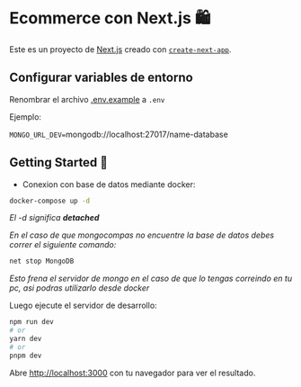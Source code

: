 # Ecommerce con Next.js 🛍️

Este es un proyecto de [Next.js](https://nextjs.org/) creado con [`create-next-app`](https://github.com/vercel/next.js/tree/canary/packages/create-next-app).

## Configurar variables de entorno

Renombrar el archivo [.env.example](.env.example) a `.env`

Ejemplo:

`MONGO_URL_DEV=`mongodb://localhost:27017/name-database

## Getting Started 🏁

- Conexion con base de datos mediante docker:

```bash
docker-compose up -d
```

_El -d significa **detached**_

_En el caso de que mongocompas no encuentre la base de datos debes correr el siguiente comando:_

```bash
net stop MongoDB
```

_Esto frena el servidor de mongo en el caso de que lo tengas correindo en tu pc, asi podras utilizarlo desde docker_

Luego ejecute el servidor de desarrollo:

```bash
npm run dev
# or
yarn dev
# or
pnpm dev
```

Abre [http://localhost:3000](http://localhost:3000) con tu navegador para ver el resultado.
